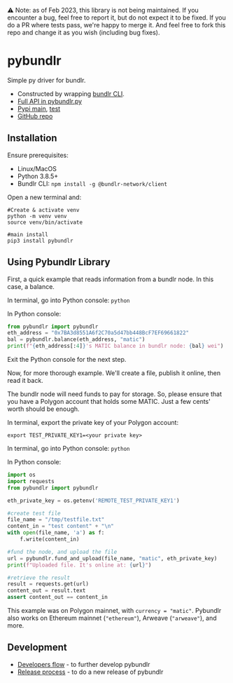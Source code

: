 ⚠ Note: as of Feb 2023, this library is not being maintained. If you encounter a bug, feel free to report it, but do not expect it to be fixed.  If you do a PR where tests pass, we're happy to merge it. And feel free to fork this repo and change it as you wish (including bug fixes).

# pybundlr
Simple py driver for bundlr.

- Constructed by wrapping [bundlr CLI](https://docs.bundlr.network/docs/client/cli).
- [Full API in pybundlr.py](https://github.com/oceanprotocol/pybundlr/blob/main/src/pybundlr/pybundlr.py)
- [Pypi main](https://pypi.org/project/pybundlr/), [test](https://test.pypi.org/project/pybundlr)
- [GitHub repo](https://github.com/oceanprotocol/pybundlr)

## Installation

Ensure prerequisites:
- Linux/MacOS
- Python 3.8.5+
- Bundlr CLI: `npm install -g @bundlr-network/client`

Open a new terminal and:

```console
#Create & activate venv
python -m venv venv
source venv/bin/activate

#main install
pip3 install pybundlr
```

## Using Pybundlr Library

First, a quick example that reads information from a bundlr node. In this case, a balance.

In terminal, go into Python console: `python`

In Python console:
```python
from pybundlr import pybundlr
eth_address = "0x7BA3d8551A6f2C70a5d47bb448BcF7EF69661822"
bal = pybundlr.balance(eth_address, "matic")
print(f"{eth_address[:4]}'s MATIC balance in bundlr node: {bal} wei")
```

Exit the Python console for the next step.

Now, for more thorough example. We'll create a file, publish it online, then read it back.

The bundlr node will need funds to pay for storage. So, please ensure that you have a Polygon account that holds some MATIC. Just a few cents' worth should be enough.

In terminal, export the private key of your Polygon account:
```console
export TEST_PRIVATE_KEY1=<your private key>
```

In terminal, go into Python console: `python`

In Python console:
```python
import os
import requests
from pybundlr import pybundlr

eth_private_key = os.getenv('REMOTE_TEST_PRIVATE_KEY1')

#create test file
file_name = "/tmp/testfile.txt"
content_in = "test content" + "\n"
with open(file_name, 'a') as f:
    f.write(content_in)

#fund the node, and upload the file
url = pybundlr.fund_and_upload(file_name, "matic", eth_private_key)
print(f"Uploaded file. It's online at: {url}")

#retrieve the result
result = requests.get(url)
content_out = result.text
assert content_out == content_in
```

This example was on Polygon mainnet, with `currency = "matic"`. Pybundlr also works on Ethereum mainnet (`"ethereum"`), Arweave (`"arweave"`), and more.

## Development

- [Developers flow](developers.md) - to further develop pybundlr
- [Release process](release-process.md) - to do a new release of pybundlr
